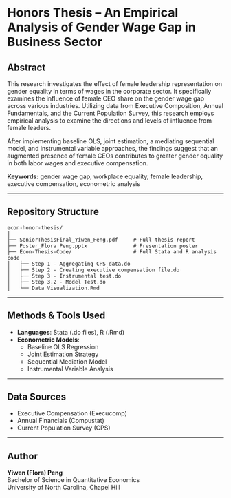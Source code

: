 # Honors Thesis – An Empirical Analysis of Gender Wage Gap in Business Sector

## Abstract

This research investigates the effect of female leadership representation on gender equality in terms of wages in the corporate sector. It specifically examines the influence of female CEO share on the gender wage gap across various industries. Utilizing data from Executive Composition, Annual Fundamentals, and the Current Population Survey, this research employs empirical analysis to examine the directions and levels of influence from female leaders.

After implementing baseline OLS, joint estimation, a mediating sequential model, and instrumental variable approaches, the findings suggest that an augmented presence of female CEOs contributes to greater gender equality in both labor wages and executive compensation.

**Keywords:** gender wage gap, workplace equality, female leadership, executive compensation, econometric analysis

---

## Repository Structure

```
econ-honor-thesis/
│
├── SeniorThesisFinal_Yiwen_Peng.pdf     # Full thesis report
├── Poster_Flora Peng.pptx               # Presentation poster
├── Econ-Thesis-Code/                    # Full Stata and R analysis code
│   ├── Step 1 - Aggregating CPS data.do
│   ├── Step 2 - Creating executive compensation file.do
│   ├── Step 3 - Instrumental test.do
│   ├── Step 3.2 - Model Test.do
│   └── Data Visualization.Rmd
```

---

## Methods & Tools Used

- **Languages**: Stata (.do files), R (.Rmd)
- **Econometric Models**:
  - Baseline OLS Regression
  - Joint Estimation Strategy
  - Sequential Mediation Model
  - Instrumental Variable Analysis

---

## Data Sources

- Executive Compensation (Execucomp)
- Annual Financials (Compustat)
- Current Population Survey (CPS)

---

## Author

**Yiwen (Flora) Peng**  
Bachelor of Science in Quantitative Economics  
University of North Carolina, Chapel Hill  
